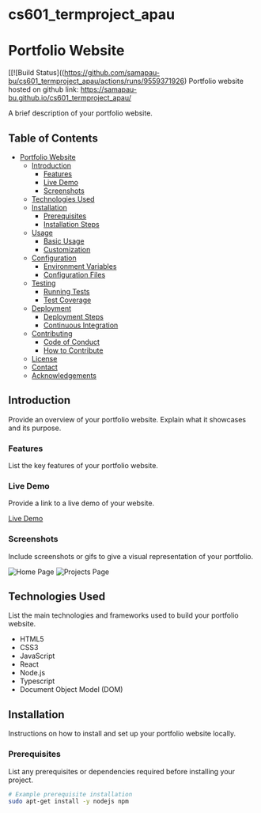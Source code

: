 # cs601_termproject_apau

# Portfolio Website

[[![Build Status]((https://github.com/samapau-bu/cs601_termproject_apau/actions/runs/9559371926)
Portfolio website hosted on github link: https://samapau-bu.github.io/cs601_termproject_apau/

A brief description of your portfolio website.

## Table of Contents
- [Portfolio Website](#portfolio-website)
  - [Introduction](#introduction)
    - [Features](#features)
    - [Live Demo](#live-demo)
    - [Screenshots](#screenshots)
  - [Technologies Used](#technologies-used)
  - [Installation](#installation)
    - [Prerequisites](#prerequisites)
    - [Installation Steps](#installation-steps)
  - [Usage](#usage)
    - [Basic Usage](#basic-usage)
    - [Customization](#customization)
  - [Configuration](#configuration)
    - [Environment Variables](#environment-variables)
    - [Configuration Files](#configuration-files)
  - [Testing](#testing)
    - [Running Tests](#running-tests)
    - [Test Coverage](#test-coverage)
  - [Deployment](#deployment)
    - [Deployment Steps](#deployment-steps)
    - [Continuous Integration](#continuous-integration)
  - [Contributing](#contributing)
    - [Code of Conduct](#code-of-conduct)
    - [How to Contribute](#how-to-contribute)
  - [License](#license)
  - [Contact](#contact)
  - [Acknowledgements](#acknowledgements)

## Introduction
Provide an overview of your portfolio website. Explain what it showcases and its purpose.

### Features
List the key features of your portfolio website.

### Live Demo
Provide a link to a live demo of your website.

[Live Demo](http://yourportfolio.com)

### Screenshots
Include screenshots or gifs to give a visual representation of your portfolio.

![Home Page](screenshots/home.png)
![Projects Page](screenshots/projects.png)

## Technologies Used
List the main technologies and frameworks used to build your portfolio website.

- HTML5
- CSS3
- JavaScript
- React
- Node.js
- Typescript
- Document Object Model (DOM)

## Installation
Instructions on how to install and set up your portfolio website locally.

### Prerequisites
List any prerequisites or dependencies required before installing your project.

```sh
# Example prerequisite installation
sudo apt-get install -y nodejs npm


